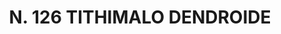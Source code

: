 ---
title: "N. 126 TITHIMALO DENDROIDE"
plant-name: "N. 126"
plant-number: "126"
plant-xml: "/assets/xml/plant126.xml"
plant-title: "N. 126 TITHIMALO DENDROIDE"
plant-taxon-link: ""
plant-taxon-link: ""
layout: single-xml
---